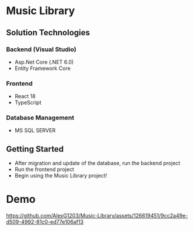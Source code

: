 ﻿# Music Library

## Solution Technologies
### Backend (Visual Studio)
-  Asp.Net Core (.NET 6.0)
-  Entity Framework Core
### Frontend
-  React 18
-  TypeScript
### Database Management
-  MS SQL SERVER
## Getting Started
- After migration and update of the database, run the backend project
- Run the frontend project
- Begin using the Music Library project!
# Demo


https://github.com/AlexG1203/Music-Library/assets/126619451/9cc2a49e-d509-4992-81c0-ed77e106af13

